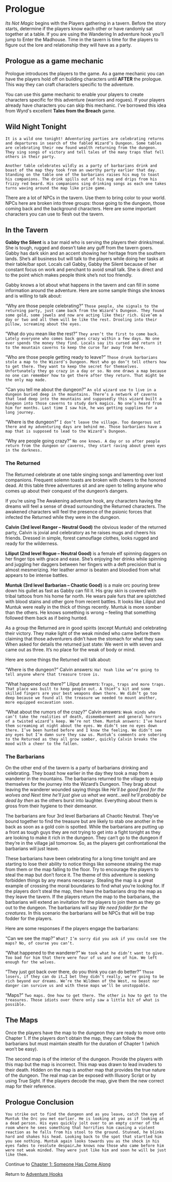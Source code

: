 # Prologue

*Its Not Magic* begins with the Players gathering in a tavern. Before the story starts, determine if the players know each other or have randomly sat together at a table. If you are using the Wandering In adventure hook you’ll jump to Enter the Madhouse. Time in the tavern is time for the players to figure out the lore and relationship they will have as a party.

## Prologue as a game mechanic

Prologue introduces the players to the game. As a game mechanic you can have the players hold off on building characters until **AFTER** the prologue. This way they can craft characters specific to the adventure.

You can use this game mechanic to enable your players to create characters specific for this adventure (warriors and rogues). If your players already have characters you can skip this mechanic. I've borrowed this idea from Wyrd's excellent **Tales from the Breach** game.

## Wild Night Tonight

`It is a wild one tonight! Adventuring parties are celebrating returns and departures in search of the fabled Wizard’s Dungeon. Some tables are celebrating their new found wealth returning from the dungeon. They sing songs of victory and tell tales of the many traps that fell others in their party.`

`Another table celebrates wildly as a party of barbarians drink and boast of the map they took from an uworthy party earlier that day. Standing on the table one of the barbarians raises his mug to toast his companions. The drink spills out of his mug and drips from his frizzy red beard. His companions sing drinking songs as each one takes turns waving around the map like prize game.`

There are a lot of NPCs in the tavern. Use them to bring color to your world. NPCs here are broken into three groups: those going to the dungeon, those coming back and the background characters. Here are some important characters you can use to flesh out the tavern.

## In the Tavern

**Gabby the Silent** is a bar maid who is serving the players their drinks/meal. She is tough, rugged and doesn’t take any guff from the tavern goers. Gabby has dark skin and an accent showing her heritage from the southern lands. She’s all business but will talk to the players while doing her tasks at their table/bar spot. Locals call Gabby, Gabby the Silent because of her constant focus on work and penchant to avoid small talk. She is direct and to the point which makes people think she’s not too friendly.

Gabby knows a lot about what happens in the tavern and can fill in some information around the adventure. Here are some sample things she knows and is willing to talk about:

“Why are those people celebrating?” 
`Those people, she signals to the returning party, just came back from the Wizard’s Dungeon. They found some gold, some jewels and now are acting like their rich. Give’em a day or two and all them will be like the rest. Drooling into their pillow, screaming about the eyes.`

”What do you mean like the rest?” 
`They aren’t the first to come back. Lately everyone who comes back goes crazy within a few days. No one ever spends the money they find. Locals say its cursed and return it to the mountain caverns to keep the curse far away from here.`

“Who are those people getting ready to leave?” 
`Those drunk barbarians stole a map to the Wizard’s Dungeon. Most who go don’t tell others how to get there. They want to keep the secret for themselves. Unfortunately they go crazy in a day or so. No one draws a map because no one can remember how to get there after they return. That might be the only map made.`

“Can you tell me about the dungeon?” 
`An old wizard use to live in a dungeon buried deep in the mountains. There’s a network of caverns that lead deep into the mountains and supposedly this wizard built a dungeon into those caverns to study dark magics. No one’s heard from him for months. Last time I saw him, he was getting supplies for a long journey.`

“Where is the dungeon?” 
`I don’t leave the village. Too dangerous out there and my adventuring days are behind me. Those barbarians have a map that is supposed to lead to the Wizard’s Dungeon.`

“Why are people going crazy?” 
`No one knows. A day or so after people return from the dungeon or caverns, they start raving about green eyes in the darkness.` 

### The Returned

The Returned celebrate at one table singing songs and lamenting over lost companions. Frequent solemn toasts are broken with cheers to the honored dead. At this table three adventures sit and are open to telling anyone who comes up about their conquest of the dungeon’s dangers.

If you’re using The Awakening adventure hook, any characters having the dreams will feel a sense of dread surrounding the Returned characters. The awakened characters will feel the presence of the psionic forces that infected the Returned while they were in the dungeon. 

**Calvin (3rd level Ranger – Neutral Good)** the obvious leader of the returned party, Calvin is jovial and celebratory as he raises mugs and cheers his friends. Dressed in simple, forest camouflage clothes, looks rugged and ready for the wilderness. 

**Liliput (2nd level Rogue – Neutral Good)** is a female elf spinning daggers on her finger tips with grace and ease. She’s enjoying her drinks while spinning and juggling her daggers between her fingers with a deft precision that is almost mesmerizing. Her leather armor is beaten and bloodied from what appears to be intense battles.

**Muntuk (3rd level Barbarian – Chaotic Good)** is a male orc pouring brew down his gullet as fast as Gabby can fill it. His gray skin is covered with tribal tattoos from his home far north. He wears pale furs that are splotched with blood stains and other gore from recent battles. It looks like Liliput and Muntuk were really in the thick of things recently. Muntuk is more somber than the others. He knows something is wrong – feeling that something followed them back as if being hunted. 

As a group the Returned are in good spirits (except Muntuk) and celebrating their victory. They make light of the weak minded who came before them claiming that those adventurers didn’t have the stomach for what they saw. When asked for details the returned just state: We went in with seven and came out as three. It’s no place for the weak of body or mind.

Here are some things the Returned will talk about:

“Where is the dungeon?” Calvin answers: 
`Ha! Yeah like we’re going to tell anyone where that treasure trove is.` 

“What happened out there?” Liliput answers: 
`Traps, traps and more traps. That place was built to keep people out. A thief’s kit and some skilled fingers are your best weapons down there. We didn’t go too deep because we found all the treasure we needed to mount another, more equipped excavation soon.`

“What about the rumors of the crazy?” Calvin answers: 
`Weak minds who can’t take the realities of death, dismemberment and general horrors of a twisted wizard’s keep. We’re not them. Muntuk answers: I’ve heard them screaming at night about the eyes. We didn’t see no eyes down there. I’ve been hunted before and I know the feeling. We didn’t see any eyes but I’m damn sure they saw us. Muntuk’s comments are sobering to the Returned as they all grow somber, quickly Calvin breaks the mood with a cheer to the fallen.`

### The Barbarians

On the other end of the tavern is a party of barbarians drinking and celebrating. They boast how earlier in the day they took a map from a wanderer in the mountains. The barbarians returned to the village to equip themselves for the journey into the Wizard’s Dungeon. They brag about leaving the wanderer wounded saying things like *He’ll be good feed for the wolves and Next time he’ll just give us what we want…well he’ll probably be dead by then* as the others burst into laughter. Everything about them is gross from their hygiene to their demeanor.

The barbarians are four 3rd level Barbarians all Chaotic Neutral. They’ve bound together to find the treasure but are likely to stab one another in the back as soon as a gold coin is spotted. While the barbarians are putting up a front as tough guys they are not trying to get into a fight tonight as they are looking to make it rich in the dungeon. They can’t go to the dungeon if they’re in the village jail tomorrow. So, as the players get confrontational the barbarians will just leave.

These barbarians have been celebrating for a long time tonight and are starting to lose their ability to notice things like someone stealing the map from them or the map falling to the floor. Try to encourage the players to steal the map but don’t force it. The theme of this adventure is seeking forbidden things by any means necessary. Stealing the map is a great example of crossing the moral boundaries to find what you’re looking for. If the players don’t steal the map, then have the barbarians drop the map as they leave the tavern. If the players return the map to the barbarians, the barbarians will extend an invitation for the players to join them as they go out to the dungeon. The barbarians will say *We need fodder for the creatures*. In this scenario the barbarians will be NPCs that will be trap fodder for the players.

Here are some responses if the players engage the barbarians:

“Can we see the map?” 
`What? I’m sorry did you ask if you could see the maps? No, of course you can’t.`

“What happened to the wanderer?” 
`We took what he didn’t want to give. Too bad for him that there were four of us and one of him. We left enough for the wolves.`

“They just got back over there, do you think you can do better?” 
`Those losers, if they can do it…I bet they didn’t really, we’re going to be rich beyond our dreams. We’re the Wildmen of the West, no beast nor danger can survive us and with these maps we’ll be unstoppable.`

“Maps?” `Two maps. One how to get there. The other is how to get to the treasures. Those idiots over there only saw a little bit of what is possible.`

## The Maps

Once the players have the map to the dungeon they are ready to move onto Chapter 1. If the players don’t obtain the map, they can follow the barbarians but must maintain stealth for the duration of Chapter 1 (which won’t be easy). 

The second map is of the interior of the dungeon. Provide the players with this map but the map is incorrect. This map was drawn to lead invaders to their death. Hidden on the map is another map that provides the true nature of the dungeon. The real map can be exposed with Illusory Script or by using True Sight. If the players decode the map, give them the new correct map for their reference.

## Prologue Conclusion

`You strike out to find the dungeon and as you leave, catch the eye of Muntuk the Orc you met earlier. He is looking at you as if looking at a dead person. His eyes quickly jolt over to an empty corner of the room where he sees something that horrifies him causing a violent reaction as he falls from his stool to the ground. Stunned, he blinks hard and shakes his head. Looking back to the spot that startled him you see nothing. Muntuk again looks towards you as the shock in his eyes fades to resolute despair…he knows now those who came before him were not weak minded. They were just like him and soon he will be just like them.`

Continue to [Chapter 1: Someone Has Come Along](Chapter1.md)

Return to [Adventure Hooks](AdventureHooks.md)